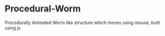 # Procedural-Worm
Procedurally Animated Worm like structure which moves using mouse, built using js
